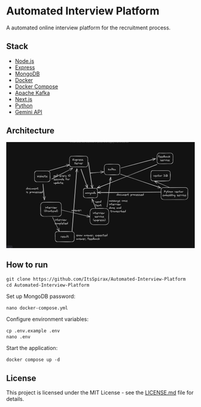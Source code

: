 # Automated Interview Platform

A automated online interview platform for the recruitment process.

## Stack

-   [Node.js](https://nodejs.org/)
-   [Express](https://expressjs.com/)
-   [MongoDB](https://www.mongodb.com/)
-   [Docker](https://www.docker.com/)
-   [Docker Compose](https://docs.docker.com/compose/)
-   [Apache Kafka](https://kafka.apache.org/)
-   [Next.js](https://nextjs.org/)
-   [Python](https://www.python.org/)
-   [Gemini API](https://ai.google.dev/)

## Architecture

![Architecture](./assets/architecture.png)

## How to run

```console
git clone https://github.com/ItsSpirax/Automated-Interview-Platform
cd Automated-Interview-Platform
```

Set up MongoDB password:

```console
nano docker-compose.yml
```

Configure environment variables:

```console
cp .env.example .env
nano .env
```

Start the application:

```console
docker compose up -d
```

## License

This project is licensed under the MIT License - see the [LICENSE.md](LICENSE.md) file for details.